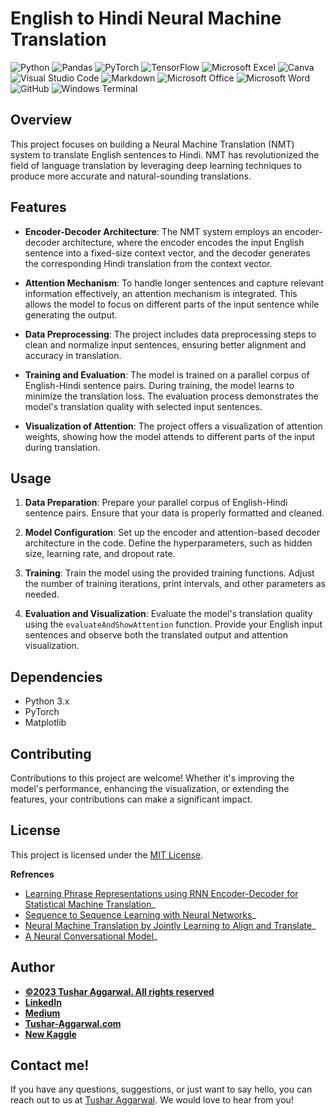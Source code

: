 # English to Hindi Neural Machine Translation

![Python](https://img.shields.io/badge/Python-3776AB.svg?style=for-the-badge&logo=Python&logoColor=white)
![Pandas](https://img.shields.io/badge/pandas-%23150458.svg?style=for-the-badge&logo=pandas&logoColor=white)
![PyTorch](https://img.shields.io/badge/PyTorch-%23EE4C2C.svg?style=for-the-badge&logo=PyTorch&logoColor=white)
![TensorFlow](https://img.shields.io/badge/TensorFlow-%23FF6F00.svg?style=for-the-badge&logo=TensorFlow&logoColor=white)
![Microsoft Excel](https://img.shields.io/badge/Microsoft_Excel-217346?style=for-the-badge&logo=microsoft-excel&logoColor=white)
![Canva](https://img.shields.io/badge/Canva-%2300C4CC.svg?style=for-the-badge&logo=Canva&logoColor=white)
![Visual Studio Code](https://img.shields.io/badge/Visual%20Studio%20Code-0078d7.svg?style=for-the-badge&logo=visual-studio-code&logoColor=white)
![Markdown](https://img.shields.io/badge/markdown-%23000000.svg?style=for-the-badge&logo=markdown&logoColor=white)
![Microsoft Office](https://img.shields.io/badge/Microsoft_Office-D83B01?style=for-the-badge&logo=microsoft-office&logoColor=white)
![Microsoft Word](https://img.shields.io/badge/Microsoft_Word-2B579A?style=for-the-badge&logo=microsoft-word&logoColor=white)
![GitHub](https://img.shields.io/badge/github-%23121011.svg?style=for-the-badge&logo=github&logoColor=white)
![Windows Terminal](https://img.shields.io/badge/Windows%20Terminal-%234D4D4D.svg?style=for-the-badge&logo=windows-terminal&logoColor=white)
## Overview

This project focuses on building a Neural Machine Translation (NMT) system to translate English sentences to Hindi. NMT has revolutionized the field of language translation by leveraging deep learning techniques to produce more accurate and natural-sounding translations.

## Features

- **Encoder-Decoder Architecture**: The NMT system employs an encoder-decoder architecture, where the encoder encodes the input English sentence into a fixed-size context vector, and the decoder generates the corresponding Hindi translation from the context vector.
  
- **Attention Mechanism**: To handle longer sentences and capture relevant information effectively, an attention mechanism is integrated. This allows the model to focus on different parts of the input sentence while generating the output.

- **Data Preprocessing**: The project includes data preprocessing steps to clean and normalize input sentences, ensuring better alignment and accuracy in translation.

- **Training and Evaluation**: The model is trained on a parallel corpus of English-Hindi sentence pairs. During training, the model learns to minimize the translation loss. The evaluation process demonstrates the model's translation quality with selected input sentences.

- **Visualization of Attention**: The project offers a visualization of attention weights, showing how the model attends to different parts of the input during translation.

## Usage

1. **Data Preparation**: Prepare your parallel corpus of English-Hindi sentence pairs. Ensure that your data is properly formatted and cleaned.

2. **Model Configuration**: Set up the encoder and attention-based decoder architecture in the code. Define the hyperparameters, such as hidden size, learning rate, and dropout rate.

3. **Training**: Train the model using the provided training functions. Adjust the number of training iterations, print intervals, and other parameters as needed.

4. **Evaluation and Visualization**: Evaluate the model's translation quality using the `evaluateAndShowAttention` function. Provide your English input sentences and observe both the translated output and attention visualization.

## Dependencies

- Python 3.x
- PyTorch
- Matplotlib

## Contributing

Contributions to this project are welcome! Whether it's improving the model's performance, enhancing the visualization, or extending the features, your contributions can make a significant impact.

## License

This project is licensed under the [MIT License](LICENSE).

**Refrences**
-  [Learning Phrase Representations using RNN Encoder-Decoder for
   Statistical Machine Translation](https://arxiv.org/abs/1406.1078)_
-  [Sequence to Sequence Learning with Neural
   Networks](https://arxiv.org/abs/1409.3215)_
-  [Neural Machine Translation by Jointly Learning to Align and
   Translate](https://arxiv.org/abs/1409.0473)_
-  [A Neural Conversational Model](https://arxiv.org/abs/1506.05869)_


## Author
- <ins><b>©2023 Tushar Aggarwal. All rights reserved</b></ins>
- <b>[LinkedIn](https://www.linkedin.com/in/tusharaggarwalinseec/)</b>
- <b>[Medium](https://medium.com/@tushar_aggarwal)</b> 
- <b>[Tushar-Aggarwal.com](https://www.tushar-aggarwal.com/)</b>
- <b>[New Kaggle](https://www.kaggle.com/tagg27)</b> 

## Contact me!
If you have any questions, suggestions, or just want to say hello, you can reach out to us at [Tushar Aggarwal](mailto:info@tushar-aggarwal.com). We would love to hear from you!

